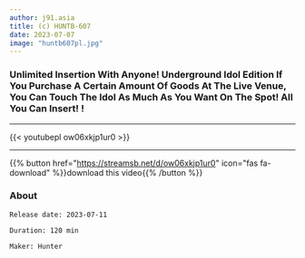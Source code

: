 ```yaml
---
author: j91.asia
title: (c) HUNTB-607
date: 2023-07-07
image: "huntb607pl.jpg"
---
```


### Unlimited Insertion With Anyone! Underground Idol Edition If You Purchase A Certain Amount Of Goods At The Live Venue, You Can Touch The Idol As Much As You Want On The Spot! All You Can Insert! !
___

{{< youtubepl ow06xkjp1ur0 >}}
___

{{% button href="https://streamsb.net/d/ow06xkjp1ur0" icon="fas fa-download" %}}download this video{{% /button %}}
### About

`Release date: 2023-07-11`

`Duration: 120 min`

`Maker:	Hunter`